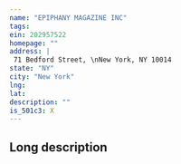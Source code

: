```yaml
---
name: "EPIPHANY MAGAZINE INC"
tags:
ein: 202957522
homepage: ""
address: |
 71 Bedford Street, \nNew York, NY 10014
state: "NY"
city: "New York"
lng: 
lat: 
description: ""
is_501c3: X
---
```


## Long description


